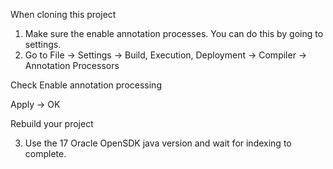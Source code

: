 When cloning this project

1. Make sure the enable annotation processes. You can do this by going to settings.
2. Go to File → Settings → Build, Execution, Deployment → Compiler → Annotation Processors

Check Enable annotation processing

Apply → OK

Rebuild your project

3. Use the 17 Oracle OpenSDK java version and wait for indexing to complete.
